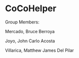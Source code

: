 # CoCoHelper

Group Members:

Mercado, Bruce Berroya

Joyo, John Carlo Acosta

Villarica, Matthew James Del Pilar
